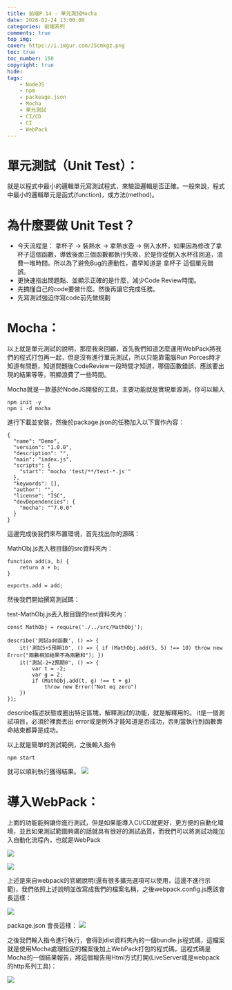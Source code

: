 ```yaml
---
title: 前端P.14 - 單元測試Mocha
date: 2020-02-24 13:00:00
categories: 前端系列
comments: true
top_img: 
cover: https://i.imgur.com/J5cmkgz.png
toc: true
toc_number: 150
copyright: true
hide:
tags: 
    - NodeJS
    - npm
    - packeage.json
    - Mocha
    - 單元測試
    - CI/CD
    - CI
    - WebPack
---
```

# 單元測試（Unit Test）：
就是以程式中最小的邏輯單元寫測試程式，來驗證邏輯是否正確。一般來說，程式中最小的邏輯單元是函式(function)，或方法(method)。

# 為什麼要做 Unit Test？
* 今天流程是： 拿杯子 -> 裝熱水 -> 拿熱水壺 -> 倒入水杯，如果因為修改了拿杯子這個函數，導致後面三個函數都執行失敗，於是你從倒入水杯往回追，浪費一堆時間。所以為了避免Bug的連動性，盡早知道是 拿杯子 這個單元錯誤。
* 更快速指出問題點、並顯示正確的是什麼，減少Code Review時間。
* 先搞懂自己的code要做什麼。然後再讓它完成任務。
* 先寫測試強迫你寫code前先做規劃

# Mocha：
以上就是單元測試的說明，那麼我來回顧，首先我們知道怎麼運用WebPack將我們的程式打包再一起，但是沒有進行單元測試，所以只能靠電腦Run Porces時才知道有問題，知道問題後CodeReview一段時間才知道，哪個函數錯誤、應該要出現的結果等等，明顯浪費了一些時間。

Mocha就是一款基於NodeJS開發的工具，主要功能就是實現單源測，你可以輸入
```
npm init -y 
npm i -d mocha
```

進行下載並安裝，然後於package.json的任務加入以下實作內容：
```
{
  "name": "Demo",
  "version": "1.0.0",
  "description": "",
  "main": "index.js",
  "scripts": {
    "start": "mocha 'test/**/test-*.js'"
  },
  "keywords": [],
  "author": "",
  "license": "ISC",
  "devDependencies": {
    "mocha": "^7.0.0"
  }
}
```

這邊完成後我們來布置環境，首先找出你的源碼：

MathObj.js丟入根目錄的src資料夾內：
```
function add(a, b) {
    return a + b;
}

exports.add = add;
```

然後我們開始撰寫測試碼：

test-MathObj.js丟入根目錄的test資料夾內：
```
const MathObj = require('./../src/MathObj');

describe('測試add函數', () => {
    it('測試5+5預期10', () => { if (MathObj.add(5, 5) !== 10) throw new Error("兩數相加結果不為兩數和"); })
    it("測試-2+2預期0", () => {
        var t = -2;
        var g = 2;
        if (MathObj.add(t, g) !== t + g)
            throw new Error("Not eq zero")
    })
});
```

describe描述狀態或圈出特定區塊，解釋測試的功能，就是解釋用的。
it是一個測試項目，必須於裡面丟出 error或是例外才能知道是否成功，否則當執行到函數壽命結束都算是成功。

以上就是簡單的測試範例，之後輸入指令
```
npm start
```
就可以順利執行獲得結果。
![](https://i.imgur.com/XSKnjvT.png)

# 導入WebPack：
上面的功能能夠讓你進行測試，但是如果能導入CI/CD就更好，更方便的自動化環境，並且如果測試範圍夠廣的話就具有很好的測試品質，而我們可以將測試功能加入自動化流程內，也就是WebPack

![](https://i.imgur.com/UcNtB3z.png)

![](https://i.imgur.com/GzHCR45.png)

上述是來自webpack的官網說明(還有很多擴充選項可以使用，這邊不進行示範)，我們依照上述說明並改寫成我們的檔案名稱，之後webpack.config.js應該會長這樣：

![](https://i.imgur.com/4ekN8NS.png)

package.json 會長這樣：
![](https://i.imgur.com/HwK3utH.png)

之後我們輸入指令進行執行，會得到dist資料夾內的一個bundle.js程式碼，這檔案就是使用Mocha處理指定的檔案後加上WebPack打包的程式碼，這程式碼是Mocha的一個結果報告，將這個報告用Html方式打開(LiveServer或是webpack的http系列工具)：

![](https://i.imgur.com/gID3dcP.png)
